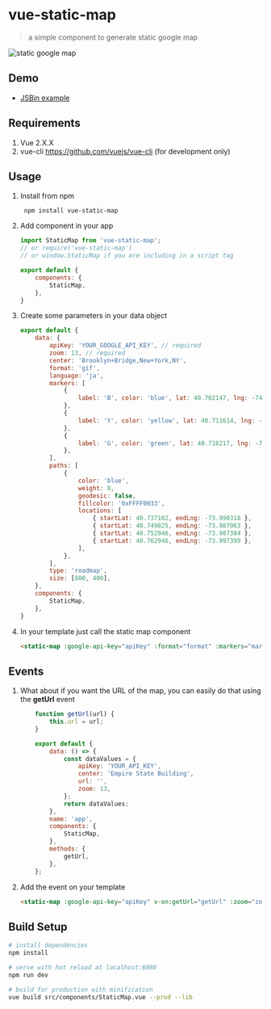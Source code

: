 # vue-static-map

> a simple component to generate static google map

![static google map](https://user-images.githubusercontent.com/461124/28100714-6c896d1e-6689-11e7-8a38-327dfe4b6ff5.png)

## Demo

- [JSBin example](http://jsbin.com/gawedufesa/edit?html,js,output)

## Requirements

1. Vue 2.X.X
2. vue-cli https://github.com/vuejs/vue-cli (for development only)

## Usage

1. Install from npm

		npm install vue-static-map

2. Add component in your app

	```javascript
	import StaticMap from 'vue-static-map';
	// or require('vue-static-map')
	// or window.StaticMap if you are including in a script tag

	export default {
		components: {
			StaticMap,
		},
	}

	```

3. Create some parameters in your data object

	```javascript
	export default {
		data: {
			apiKey: 'YOUR_GOOGLE_API_KEY', // required
			zoom: 13, // required
			center: 'Brooklyn+Bridge,New+York,NY',
			format: 'gif',
			language: 'ja',
			markers: [
				{
					label: 'B', color: 'blue', lat: 40.702147, lng: -74.015794, size: 'normal',
				},
				{
					label: 'Y', color: 'yellow', lat: 40.711614, lng: -74.012318, size: 'tiny',
				},
				{
					label: 'G', color: 'green', lat: 40.718217, lng: -74.015794, size: 'small', icon: 'http://www.airsoftmap.net/images/pin_map.png',
				},
			],
			paths: [
				{
					color: 'blue',
					weight: 8,
					geodesic: false,
					fillcolor: '0xFFFF0033',
					locations: [
						{ startLat: 40.737102, endLng: -73.990318 },
						{ startLat: 40.749825, endLng: -73.987963 },
						{ startLat: 40.752946, endLng: -73.987384 },
						{ startLat: 40.762946, endLng: -73.997399 },
					],
				},
			],
			type: 'roadmap',
			size: [800, 400],
		},
		components: {
			StaticMap,
		},
	}
	```

4. In your template just call the static map component

	```html
	<static-map :google-api-key="apiKey" :format="format" :markers="markers" :zoom="zoom" :center="center" :size="size" :type="type" :paths="paths" :language="language"></static-map>
	```

## Events

1. What about if you want the URL of the map, you can easily do that using the **getUrl** event

	```javascript
		function getUrl(url) {
			this.url = url;
		}

		export default {
			data: () => {
				const dataValues = {
					apiKey: 'YOUR_API_KEY',
					center: 'Empire State Building',
					url: '',
					zoom: 13,
				};
				return dataValues;
			},
			name: 'app',
			components: {
				StaticMap,
			},
			methods: {
				getUrl,
			},
		};
	```

2. Add the event on your template

	```html
	<static-map :google-api-key="apiKey" v-on:getUrl="getUrl" :zoom="zoom" :center="center"></static-map>
	```

## Build Setup

``` bash
# install dependencies
npm install

# serve with hot reload at localhost:8080
npm run dev

# build for production with minification
vue build src/components/StaticMap.vue --prod --lib
```

